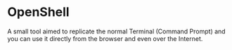 # OpenShell
A small tool aimed to replicate the normal Terminal (Command Prompt) and you can use it directly from the browser and even over the Internet.

